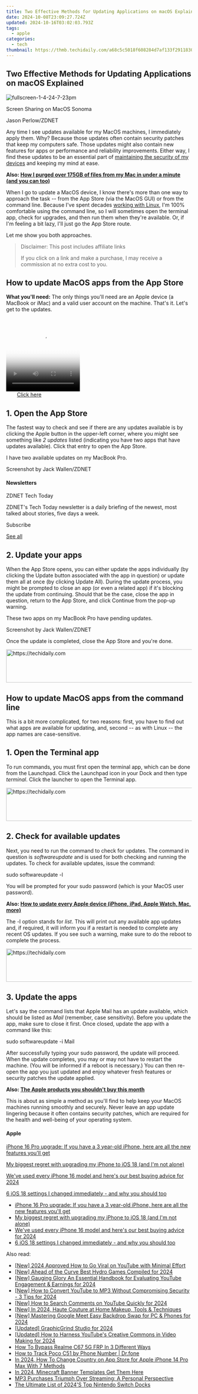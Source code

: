 ```yaml
---
title: Two Effective Methods for Updating Applications on macOS Explained
date: 2024-10-08T23:09:27.724Z
updated: 2024-10-16T03:02:03.793Z
tags:
  - apple
categories:
  - tech
thumbnail: https://thmb.techidaily.com/a68c5c5018f608284d7af133f2911830741f898253edd18111f294ce2b839027.jpg
---
```


## Two Effective Methods for Updating Applications on macOS Explained

![fullscreen-1-4-24-7-23pm](https://www.zdnet.com/a/img/resize/4d0754ca50eca284946b9049b2a02512354bb4c1/2024/01/05/f413ba01-74e1-4edb-8d1e-41b8aa539d45/fullscreen-1-4-24-7-23pm.jpg?auto=webp&width=1280)

Screen Sharing on MacOS Sonoma

Jason Perlow/ZDNET

Any time I see updates available for my MacOS machines, I immediately apply them. Why? Because those updates often contain security patches that keep my computers safe. Those updates might also contain new features for apps or performance and reliability improvements. Either way, I find these updates to be an essential part of [maintaining the security of my devices](https://www.zdnet.com/article/how-to-update-every-apple-device/) and keeping my mind at ease.

**Also: [How I purged over 175GB of files from my Mac in under a minute (and you can too)](https://www.zdnet.com/article/how-i-purged-over-175gb-of-files-from-my-mac-in-under-a-minute/)**

When I go to update a MacOS device, I know there's more than one way to approach the task -- from the App Store (via the MacOS GUI) or from the command line. Because I've spent decades [working with Linux](https://www.zdnet.com/article/thinking-about-switching-to-linux-things-you-need-to-know/), I'm 100% comfortable using the command line, so I will sometimes open the terminal app, check for upgrades, and then run them when they're available. Or, if I'm feeling a bit lazy, I'll just go the App Store route.

Let me show you both approaches.

>  Disclaimer: This post includes affiliate links
>
>  If you click on a link and make a purchase, I may receive a commission at no extra cost to you.
>

## How to update MacOS apps from the App Store

**What you'll need:** The only things you'll need are an Apple device (a MacBook or iMac) and a valid user account on the machine. That's it. Let's get to the updates.

<!-- affiliate ads begin -->
<span id="1374820">
					<video width="200" height="200" style="cursor:pointer"
           poster="//a.impactradius-go.com/display-clicktoplayimage/1374820.png"
           onclick="if(!this.playClicked){this.play();this.setAttribute('controls',true);this.playClicked=true;}">
	   <source src="//a.impactradius-go.com/display-ad/15852-1374820">
	   <img src="//a.impactradius-go.com/display-clicktoplayimage/1374820.png" style="border: none; height: 100%; width: 100%; object-fit: contain">
	</video>
	<div style="width:125px;text-align:center"><a href="javascript:window.open(decodeURIComponent('https%3A%2F%2Fthefitville.pxf.io%2Fc%2F5597632%2F1374820%2F15852'), '_blank');void(0);">Click here</a></div>
</span>
<img height="0" width="0" src="https://imp.pxf.io/i/5597632/1374820/15852" style="position:absolute;visibility:hidden;" border="0" />
<!-- affiliate ads end -->

## 1\. Open the App Store

The fastest way to check and see if there are any updates available is by clicking the Apple button in the upper-left corner, where you might see something like _2 updates_ listed (indicating you have two apps that have updates available). Click that entry to open the App Store.

I have two available updates on my MacBook Pro.

Screenshot by Jack Wallen/ZDNET

#### Newsletters

ZDNET Tech Today

ZDNET's Tech Today newsletter is a daily briefing of the newest, most talked about stories, five days a week.

 Subscribe

[See all](https://www.zdnet.com/newsletters/)

## 2\. Update your apps

When the App Store opens, you can either update the apps individually (by clicking the Update button associated with the app in question) or update them all at once (by clicking Update All). During the update process, you might be prompted to close an app (or even a related app) if it's blocking the update from continuing. Should that be the case, close the app in question, return to the App Store, and click Continue from the pop-up warning.

These two apps on my MacBook Pro have pending updates.

Screenshot by Jack Wallen/ZDNET

Once the update is completed, close the App Store and you're done.

<!-- affiliate ads begin -->
<a href="https://unicoeye.pxf.io/c/5597632/2148775/18498" target="_top" id="2148775">
  <img src="//a.impactradius-go.com/display-ad/18498-2148775" border="0" alt="https://techidaily.com" width="728" height="90"/>
</a>
<img height="0" width="0" src="https://unicoeye.pxf.io/i/5597632/2148775/18498" style="position:absolute;visibility:hidden;" border="0" />
<!-- affiliate ads end -->

## How to update MacOS apps from the command line

This is a bit more complicated, for two reasons: first, you have to find out what apps are available for updating, and, second -- as with Linux -- the app names are case-sensitive.

## 1\. Open the Terminal app

To run commands, you must first open the terminal app, which can be done from the Launchpad. Click the Launchpad icon in your Dock and then type _terminal_. Click the launcher to open the Terminal app.

<!-- affiliate ads begin -->
<a href="https://united.elfm.net/c/5597632/517826/4704" target="_top" id="517826">
  <img src="//a.impactradius-go.com/display-ad/4704-517826" border="0" alt="https://techidaily.com" width="728" height="90"/>
</a>
<img height="0" width="0" src="https://united.elfm.net/i/5597632/517826/4704" style="position:absolute;visibility:hidden;" border="0" />
<!-- affiliate ads end -->

## 2\. Check for available updates

Next, you need to run the command to check for updates. The command in question is _softwareupdate_ and is used for both checking and running the updates. To check for available updates, issue the command:

sudo softwareupdate -l

You will be prompted for your sudo password (which is your MacOS user password). 

**Also: [How to update every Apple device (iPhone, iPad, Apple Watch, Mac, more)](https://www.zdnet.com/article/how-to-update-every-apple-device/)**

The -l option stands for _list_. This will print out any available app updates and, if required, it will inform you if a restart is needed to complete any recent OS updates. If you see such a warning, make sure to do the reboot to complete the process.

<!-- affiliate ads begin -->
<a href="https://aligracehair.sjv.io/c/5597632/2036486/19272" target="_top" id="2036486">
  <img src="//a.impactradius-go.com/display-ad/19272-2036486" border="0" alt="https://techidaily.com" width="728" height="90"/>
</a>
<img height="0" width="0" src="https://aligracehair.sjv.io/i/5597632/2036486/19272" style="position:absolute;visibility:hidden;" border="0" />
<!-- affiliate ads end -->

## 3\. Update the apps

Let's say the command lists that Apple Mail has an update available, which should be listed as _Mail_ (remember, case sensitivity). Before you update the app, make sure to close it first. Once closed, update the app with a command like this:

sudo softwareupdate -i Mail

After successfully typing your sudo password, the update will proceed. When the update completes, you may or may not have to restart the machine. (You will be informed if a reboot is necessary.) You can then re-open the app you just updated and enjoy whatever fresh features or security patches the update applied.

**Also: [The Apple products you shouldn't buy this month](https://www.zdnet.com/article/the-apple-products-you-shouldnt-buy-this-month/)** 

This is about as simple a method as you'll find to help keep your MacOS machines running smoothly and securely. Never leave an app update lingering because it often contains security patches, which are required for the health and well-being of your operating system.

#### Apple

[iPhone 16 Pro upgrade: If you have a 3 year-old iPhone, here are all the new features you'll get](https://www.zdnet.com/article/iphone-16-pro-and-pro-max-hands-on/ "iPhone 16 Pro upgrade: If you have a 3 year-old iPhone, here are all the new features you'll get")

[My biggest regret with upgrading my iPhone to iOS 18 (and I'm not alone)](https://www.zdnet.com/article/my-biggest-regret-with-upgrading-my-iphone-to-ios-18-and-im-not-alone/ "My biggest regret with upgrading my iPhone to iOS 18 (and I'm not alone)")

[We've used every iPhone 16 model and here's our best buying advice for 2024](https://www.zdnet.com/article/iphone-16-pro-max-buying-advice-2024/ "We've used every iPhone 16 model and here's our best buying advice for 2024")

[6 iOS 18 settings I changed immediately - and why you should too](https://www.zdnet.com/article/6-ios-18-settings-i-changed-immediately-and-why-you-should-too/ "6 iOS 18 settings I changed immediately - and why you should too")

* [iPhone 16 Pro upgrade: If you have a 3 year-old iPhone, here are all the new features you'll get](https://www.zdnet.com/article/iphone-16-pro-and-pro-max-hands-on/ "iPhone 16 Pro upgrade: If you have a 3 year-old iPhone, here are all the new features you'll get")
* [My biggest regret with upgrading my iPhone to iOS 18 (and I'm not alone)](https://www.zdnet.com/article/my-biggest-regret-with-upgrading-my-iphone-to-ios-18-and-im-not-alone/ "My biggest regret with upgrading my iPhone to iOS 18 (and I'm not alone)")
* [We've used every iPhone 16 model and here's our best buying advice for 2024](https://www.zdnet.com/article/iphone-16-pro-max-buying-advice-2024/ "We've used every iPhone 16 model and here's our best buying advice for 2024")
* [6 iOS 18 settings I changed immediately - and why you should too](https://www.zdnet.com/article/6-ios-18-settings-i-changed-immediately-and-why-you-should-too/ "6 iOS 18 settings I changed immediately - and why you should too")

<ins class="adsbygoogle"
     style="display:block"
     data-ad-format="autorelaxed"
     data-ad-client="ca-pub-7571918770474297"
     data-ad-slot="1223367746"></ins>

<ins class="adsbygoogle"
     style="display:block"
     data-ad-client="ca-pub-7571918770474297"
     data-ad-slot="8358498916"
     data-ad-format="auto"
     data-full-width-responsive="true"></ins>

<span class="atpl-alsoreadstyle">Also read:</span>
<div><ul>
<li><a href="https://eaxpv-info.techidaily.com/new-2024-approved-how-to-go-viral-on-youtube-with-minimal-effort/"><u>[New] 2024 Approved How to Go Viral on YouTube with Minimal Effort</u></a></li>
<li><a href="https://screen-capture.techidaily.com/new-ahead-of-the-curve-best-hydro-games-compiled-for-2024/"><u>[New] Ahead of the Curve Best Hydro Games Compiled for 2024</u></a></li>
<li><a href="https://eaxpv-info.techidaily.com/new-gauging-glory-an-essential-handbook-for-evaluating-youtube-engagement-and-earnings-for-2024/"><u>[New] Gauging Glory An Essential Handbook for Evaluating YouTube Engagement & Earnings for 2024</u></a></li>
<li><a href="https://eaxpv-info.techidaily.com/new-how-to-convert-youtube-to-mp3-without-compromising-security-3-tips-for-2024/"><u>[New] How to Convert YouTube to MP3 Without Compromising Security - 3 Tips for 2024</u></a></li>
<li><a href="https://eaxpv-info.techidaily.com/new-how-to-search-comments-on-youtube-quickly-for-2024/"><u>[New] How to Search Comments on YouTube Quickly for 2024</u></a></li>
<li><a href="https://eaxpv-info.techidaily.com/new-in-2024-haute-couture-at-home-makeup-tools-and-techniques/"><u>[New] In 2024, Haute Couture at Home Makeup, Tools & Techniques</u></a></li>
<li><a href="https://on-screen-recording.techidaily.com/new-mastering-google-meet-easy-backdrop-swap-for-pc-and-phones-for-2024/"><u>[New] Mastering Google Meet Easy Backdrop Swap for PC & Phones for 2024</u></a></li>
<li><a href="https://eaxpv-info.techidaily.com/updated-graphicgrind-studio-for-2024/"><u>[Updated] GraphicGrind Studio for 2024</u></a></li>
<li><a href="https://eaxpv-info.techidaily.com/updated-how-to-harness-youtubes-creative-commons-in-video-making-for-2024/"><u>[Updated] How to Harness YouTube's Creative Commons in Video Making for 2024</u></a></li>
<li><a href="https://android-frp.techidaily.com/how-to-bypass-realme-c67-5g-frp-in-3-different-ways-by-drfone-android/"><u>How To Bypass Realme C67 5G FRP In 3 Different Ways</u></a></li>
<li><a href="https://android-location-track.techidaily.com/how-to-track-poco-c51-by-phone-number-drfone-by-drfone-virtual-android/"><u>How to Track Poco C51 by Phone Number | Dr.fone</u></a></li>
<li><a href="https://ios-unlock.techidaily.com/in-2024-how-to-change-country-on-app-store-for-apple-iphone-14-pro-max-with-7-methods-by-drfone-ios/"><u>In 2024, How To Change Country on App Store for Apple iPhone 14 Pro Max With 7 Methods</u></a></li>
<li><a href="https://youtube-stream.techidaily.com/in-2024-minecraft-banner-templates-get-them-here/"><u>In 2024, Minecraft Banner Templates Get Them Here</u></a></li>
<li><a href="https://media-tips.techidaily.com/mp3-purchases-triumph-over-streaming-a-personal-perspective/"><u>MP3 Purchases Triumph Over Streaming: A Personal Perspective</u></a></li>
<li><a href="https://games-able.techidaily.com/the-ultimate-list-of-2024s-top-nintendo-switch-docks/"><u>The Ultimate List of 2024'S Top Nintendo Switch Docks</u></a></li>
</ul></div>

